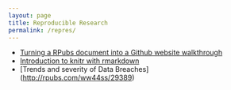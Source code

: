```yaml
---
layout: page
title: Reproducible Research
permalink: /repres/
---
```


- [Turning a RPubs document into a Github website walkthrough](https://github.com/thoughtfulbloke/appleorange)
- [Introduction to knitr with rmarkdown](https://sachsmc.github.io/knit-git-markr-guide/knitr/knit.html)
- [Trends and severity of Data Breaches] (http://rpubs.com/ww44ss/29389)
